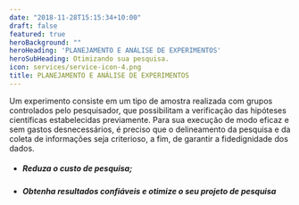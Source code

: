 ```yaml
---
date: "2018-11-28T15:15:34+10:00"
draft: false
featured: true
heroBackground: ""
heroHeading: 'PLANEJAMENTO E ANÁLISE DE EXPERIMENTOS'
heroSubHeading: Otimizando sua pesquisa.
icon: services/service-icon-4.png
title: PLANEJAMENTO E ANÁLISE DE EXPERIMENTOS
---
```


Um experimento consiste em um tipo de amostra realizada com grupos controlados pelo pesquisador, que possibilitam a verificação das hipóteses científicas estabelecidas previamente. Para sua execução de modo eficaz e sem gastos desnecessários, é preciso que o delineamento da pesquisa e da coleta de informações seja criterioso, a fim, de garantir a fidedignidade dos dados.

  - ##### Reduza o custo de pesquisa;
  - ##### Obtenha resultados confiáveis e otimize o seu projeto de pesquisa
